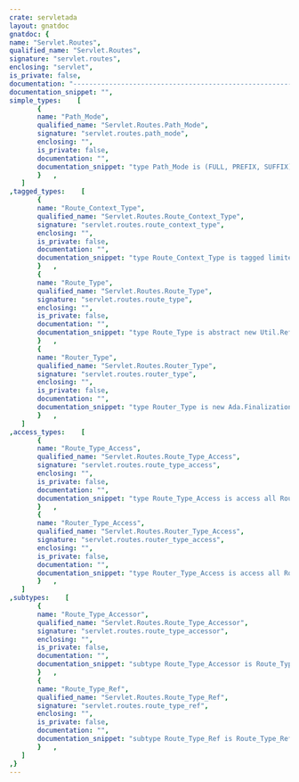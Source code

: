 ```yaml
---
crate: servletada
layout: gnatdoc
gnatdoc: {
name: "Servlet.Routes",
qualified_name: "Servlet.Routes",
signature: "servlet.routes",
enclosing: "servlet",
is_private: false,
documentation: "---------------------------------------------------------------------\n  servlet-routes -- Request routing\n  Copyright (C) 2015, 2016, 2017, 2019, 2021 Stephane Carrez\n  Written by Stephane Carrez (Stephane.Carrez@gmail.com)\n\n  Licensed under the Apache License, Version 2.0 (the \"License\");\n  you may not use this file except in compliance with the License.\n  You may obtain a copy of the License at\n\n      http://www.apache.org/licenses/LICENSE-2.0\n\n  Unless required by applicable law or agreed to in writing, software\n  distributed under the License is distributed on an \"AS IS\" BASIS,\n  WITHOUT WARRANTIES OR CONDITIONS OF ANY KIND, either express or implied.\n  See the License for the specific language governing permissions and\n  limitations under the License.\n---------------------------------------------------------------------",
documentation_snippet: "",
simple_types:    [
       {
       name: "Path_Mode",
       qualified_name: "Servlet.Routes.Path_Mode",
       signature: "servlet.routes.path_mode",
       enclosing: "",
       is_private: false,
       documentation: "",
       documentation_snippet: "type Path_Mode is (FULL, PREFIX, SUFFIX);",
       }   ,
   ]
,tagged_types:    [
       {
       name: "Route_Context_Type",
       qualified_name: "Servlet.Routes.Route_Context_Type",
       signature: "servlet.routes.route_context_type",
       enclosing: "",
       is_private: false,
       documentation: "",
       documentation_snippet: "type Route_Context_Type is tagged limited private;",
       }   ,
       {
       name: "Route_Type",
       qualified_name: "Servlet.Routes.Route_Type",
       signature: "servlet.routes.route_type",
       enclosing: "",
       is_private: false,
       documentation: "",
       documentation_snippet: "type Route_Type is abstract new Util.Refs.Ref_Entity with null record;",
       }   ,
       {
       name: "Router_Type",
       qualified_name: "Servlet.Routes.Router_Type",
       signature: "servlet.routes.router_type",
       enclosing: "",
       is_private: false,
       documentation: "",
       documentation_snippet: "type Router_Type is new Ada.Finalization.Limited_Controlled with private;",
       }   ,
   ]
,access_types:    [
       {
       name: "Route_Type_Access",
       qualified_name: "Servlet.Routes.Route_Type_Access",
       signature: "servlet.routes.route_type_access",
       enclosing: "",
       is_private: false,
       documentation: "",
       documentation_snippet: "type Route_Type_Access is access all Route_Type'Class;",
       }   ,
       {
       name: "Router_Type_Access",
       qualified_name: "Servlet.Routes.Router_Type_Access",
       signature: "servlet.routes.router_type_access",
       enclosing: "",
       is_private: false,
       documentation: "",
       documentation_snippet: "type Router_Type_Access is access all Router_Type'Class;",
       }   ,
   ]
,subtypes:    [
       {
       name: "Route_Type_Accessor",
       qualified_name: "Servlet.Routes.Route_Type_Accessor",
       signature: "servlet.routes.route_type_accessor",
       enclosing: "",
       is_private: false,
       documentation: "",
       documentation_snippet: "subtype Route_Type_Accessor is Route_Type_Refs.Element_Accessor;",
       }   ,
       {
       name: "Route_Type_Ref",
       qualified_name: "Servlet.Routes.Route_Type_Ref",
       signature: "servlet.routes.route_type_ref",
       enclosing: "",
       is_private: false,
       documentation: "",
       documentation_snippet: "subtype Route_Type_Ref is Route_Type_Refs.Ref;",
       }   ,
   ]
,}
---
```

